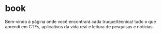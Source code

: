 # book
Bem-vindo à página onde você encontrará cada truque/técnica/ tudo o que aprendi em CTFs, aplicativos da vida real e leitura de pesquisas e notícias.

